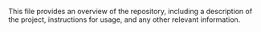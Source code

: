 This file provides an overview of the repository, including a description of the project, instructions for usage, and any other relevant information.
